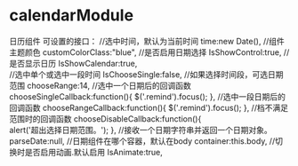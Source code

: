 # calendarModule
日历组件
可设置的接口：
       //选中时间，默认为当前时间
         time:new Date(),
         //组件主题颜色
         customColorClass:"blue",
         //是否启用日期选择
         IsShowControl:true,
         //是否显示日历
         IsShowCalendar:true,           
         //选中单个或选中一段时间
         IsChooseSingle:false,
         //如果选择时间段，可选日期范围
         chooseRange:14,
         //选中一个日期后的回调函数
         chooseSingleCallback:function(){
                                 $('.remind').focus();
                               },
         //选中一段日期后的回调函数
         chooseRangeCallback:function(){
                                 $('.remind').focus();
                               },
         //档不满足范围时的回调函数
         chooseDisableCallback:function(){            
                                  alert('超出选择日期范围。');
                              },
         //接收一个日期字符串并返回一个日期对象。
         parseDate:null,
         //日期组件在哪个容器，默认在body
         container:this.body,
         //切换时是否启用动画.默认启用
         IsAnimate:true,
